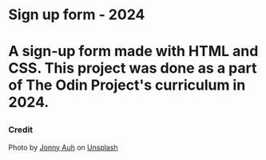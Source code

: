 <h1>Sign up form - 2024<h1>

<p>A sign-up form made with HTML and CSS. This project was done as a part of The Odin Project's curriculum in 2024.</p>

<h3>Credit</h3>

<p>Photo by <a href="https://unsplash.com/@jonnyauh?utm_content=creditCopyText&utm_medium=referral&utm_source=unsplash">Jonny Auh</a> on <a href="https://unsplash.com/photos/aerial-view-photography-of-body-of-water-across-green-mountains-z99iWocuDt0?utm_content=creditCopyText&utm_medium=referral&utm_source=unsplash">Unsplash</a></p>
  